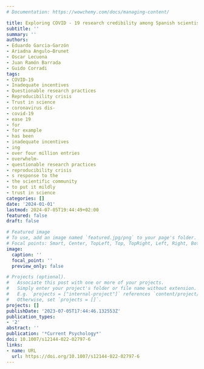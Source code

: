 ```yaml
---
# Documentation: https://wowchemy.com/docs/managing-content/

title: Exploring COVID ‑ 19 research credibility among Spanish scientists
subtitle: ''
summary: ''
authors:
- Eduardo Garcia-Garzón
- Ariadna Angulo—Brunet
- Oscar Lecuona
- Juan Ramón Barrada
- Guido Corradi
tags:
- COVID-19
- Inadequate incentives
- Questionable research practices
- Reproducibility crisis
- Trust in science
- coronavirus dis-
- covid-19
- ease 19
- for
- for example
- has been
- inadequate incentives
- ing
- over four million entries
- overwhelm-
- questionable research practices
- reproducibility crisis
- s response to the
- the scientific community
- to put it mildly
- trust in science
categories: []
date: '2024-01-01'
lastmod: 2024-07-05T19:44:49+02:00
featured: false
draft: false

# Featured image
# To use, add an image named `featured.jpg/png` to your page's folder.
# Focal points: Smart, Center, TopLeft, Top, TopRight, Left, Right, BottomLeft, Bottom, BottomRight.
image:
  caption: ''
  focal_point: ''
  preview_only: false

# Projects (optional).
#   Associate this post with one or more of your projects.
#   Simply enter your project's folder or file name without extension.
#   E.g. `projects = ["internal-project"]` references `content/project/deep-learning/index.md`.
#   Otherwise, set `projects = []`.
projects: []
publishDate: '2023-07-05T17:44:46.132553Z'
publication_types:
- '2'
abstract: ''
publication: '*Current Psychology*'
doi: 10.1007/s12144-022-02797-6
links:
- name: URL
  url: https://doi.org/10.1007/s12144-022-02797-6
---
```

